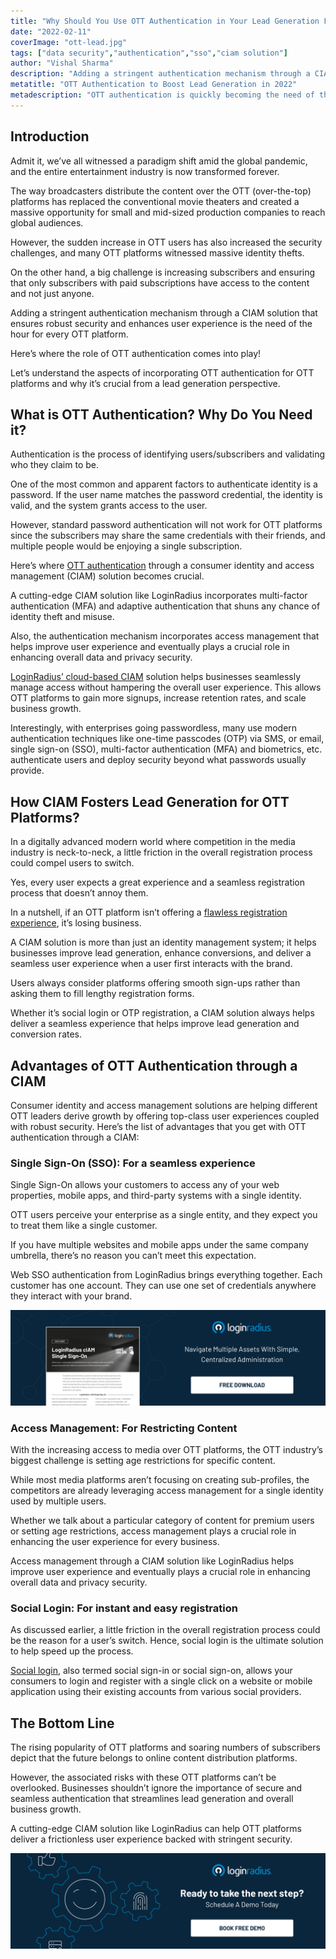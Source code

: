 ```yaml
---
title: "Why Should You Use OTT Authentication in Your Lead Generation Funnel?"
date: "2022-02-11"
coverImage: "ott-lead.jpg"
tags: ["data security","authentication","sso","ciam solution"]
author: "Vishal Sharma"
description: "Adding a stringent authentication mechanism through a CIAM solution that ensures robust security and enhances user experience is the need of the hour for every OTT platform. Let’s understand the aspects of incorporating OTT authentication for OTT platforms and why it’s crucial from a lead generation perspective."
metatitle: "OTT Authentication to Boost Lead Generation in 2022"
metadescription: "OTT authentication is quickly becoming the need of the hour for the entire OTT industry. Read on to know the aspects associated with OTT authentication."
---
```

## Introduction

Admit it, we’ve all witnessed a paradigm shift amid the global pandemic, and the entire entertainment industry is now transformed forever. 

The way broadcasters distribute the content over the OTT (over-the-top) platforms has replaced the conventional movie theaters and created a massive opportunity for small and mid-sized production companies to reach global audiences. 

However, the sudden increase in OTT users has also increased the security challenges, and many OTT platforms witnessed massive identity thefts.

On the other hand, a big challenge is increasing subscribers and ensuring that only subscribers with paid subscriptions have access to the content and not just anyone. 

Adding a stringent authentication mechanism through a CIAM solution that ensures robust security and enhances user experience is the need of the hour for every OTT platform. 

Here’s where the role of OTT authentication comes into play! 

Let’s understand the aspects of incorporating OTT authentication for OTT platforms and why it’s crucial from a lead generation perspective. 


## What is OTT Authentication? Why Do You Need it? 

Authentication is the process of identifying users/subscribers and validating who they claim to be.

One of the most common and apparent factors to authenticate identity is a password. If the user name matches the password credential, the identity is valid, and the system grants access to the user.

However, standard password authentication will not work for OTT platforms since the subscribers may share the same credentials with their friends, and multiple people would be enjoying a single subscription. 

Here’s where [OTT authentication](https://www.loginradius.com/blog/identity/ott-simplify-authentication/) through a consumer identity and access management (CIAM) solution becomes crucial. 

A cutting-edge CIAM solution like LoginRadius incorporates multi-factor authentication (MFA) and adaptive authentication that shuns any chance of identity theft and misuse. 

Also, the authentication mechanism incorporates access management that helps improve user experience and eventually plays a crucial role in enhancing overall data and privacy security.

[LoginRadius’ cloud-based CIAM](https://www.loginradius.com/) solution helps businesses seamlessly manage access without hampering the overall user experience. This allows OTT platforms to gain more signups, increase retention rates, and scale business growth.

Interestingly, with enterprises going passwordless, many use modern authentication techniques like one-time passcodes (OTP) via SMS, or email, single sign-on (SSO), multi-factor authentication (MFA) and biometrics, etc. authenticate users and deploy security beyond what passwords usually provide.


## How CIAM Fosters Lead Generation for OTT Platforms? 

In a digitally advanced modern world where competition in the media industry is neck-to-neck, a little friction in the overall registration process could compel users to switch. 

Yes, every user expects a great experience and a seamless registration process that doesn’t annoy them. 

In a nutshell, if an OTT platform isn’t offering a [flawless registration experience](https://www.loginradius.com/authentication/), it’s losing business. 

A CIAM solution is more than just an identity management system; it helps businesses improve lead generation, enhance conversions, and deliver a seamless user experience when a user first interacts with the brand. 

Users always consider platforms offering smooth sign-ups rather than asking them to fill lengthy registration forms. 

Whether it’s social login or OTP registration, a CIAM solution always helps deliver a seamless experience that helps improve lead generation and conversion rates. 


## Advantages of OTT Authentication through a CIAM

Consumer identity and access management solutions are helping different OTT leaders derive growth by offering top-class user experiences coupled with robust security. Here’s the list of advantages that you get with OTT authentication through a CIAM: 


### Single Sign-On (SSO): For a seamless experience

Single Sign-On allows your customers to access any of your web properties, mobile apps, and third-party systems with a single identity. 

OTT users perceive your enterprise as a single entity, and they expect you to treat them like a single customer.

If you have multiple websites and mobile apps under the same company umbrella, there’s no reason you can’t meet this expectation.

Web SSO authentication from LoginRadius brings everything together. Each customer has one account. They can use one set of credentials anywhere they interact with your brand.

[![DS-SSO](DS-SSO.png)](https://www.loginradius.com/resource/loginradius-single-sign-on/)


### Access Management: For Restricting Content

With the increasing access to media over OTT platforms, the OTT industry’s biggest challenge is setting age restrictions for specific content.

While most media platforms aren’t focusing on creating sub-profiles, the competitors are already leveraging access management for a single identity used by multiple users.

Whether we talk about a particular category of content for premium users or setting age restrictions, access management plays a crucial role in enhancing the user experience for every business.

Access management through a CIAM solution like LoginRadius helps improve user experience and eventually plays a crucial role in enhancing overall data and privacy security.


### Social Login: For instant and easy registration

As discussed earlier, a little friction in the overall registration process could be the reason for a user’s switch. Hence, social login is the ultimate solution to help speed up the process. 

[Social login](https://www.loginradius.com/social-login/), also termed social sign-in or social sign-on, allows your consumers to login and register with a single click on a website or mobile application using their existing accounts from various social providers.


## The Bottom Line

The rising popularity of OTT platforms and soaring numbers of subscribers depict that the future belongs to online content distribution platforms. 

However, the associated risks with these OTT platforms can’t be overlooked. Businesses shouldn’t ignore the importance of secure and seamless authentication that streamlines lead generation and overall business growth. 

A cutting-edge CIAM solution like LoginRadius can help OTT platforms deliver a frictionless user experience backed with stringent security. 

[![book-free-demo-loginradius](../../assets/book-a-demo-loginradius.png)](https://www.loginradius.com/contact-us?utm_source=blog&utm_medium=web&utm_campaign=ott-authentication-boost-lead-generation-2022)
